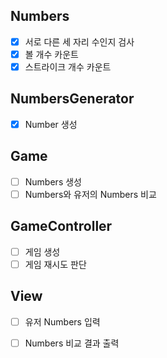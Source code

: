 ## Numbers
* [x] 서로 다른 세 자리 수인지 검사
* [x] 볼 개수 카운트
* [x] 스트라이크 개수 카운트

## NumbersGenerator
* [x] Number 생성

## Game
* [ ] Numbers 생성
* [ ] Numbers와 유저의 Numbers 비교 

## GameController
* [ ] 게임 생성
* [ ] 게임 재시도 판단

## View
* [ ] 유저 Numbers 입력
* [ ] Numbers 비교 결과 출력

